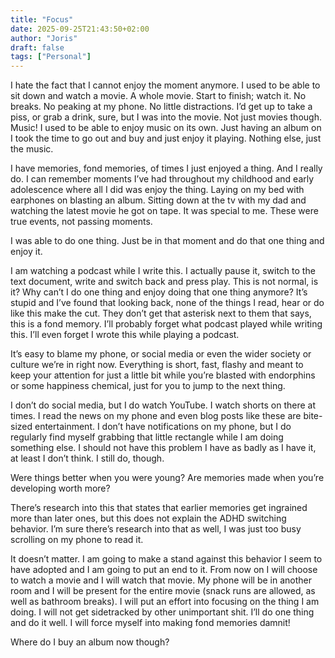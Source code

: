 ```yaml
---
title: "Focus"
date: 2025-09-25T21:43:50+02:00
author: "Joris"
draft: false
tags: ["Personal"]
---
```


I hate the fact that I cannot enjoy the moment anymore. I used to be able to sit down and watch a movie. A whole movie. Start to finish; watch it. No breaks. No peaking at my phone. No little distractions. I’d get up to take a piss, or grab a drink, sure, but I was into the movie. Not just movies though. Music! I used to be able to enjoy music on its own. Just having an album on I took the time to go out and buy and just enjoy it playing. Nothing else, just the music.

I have memories, fond memories, of times I just enjoyed a thing. And I really do. I can remember moments I’ve had throughout my childhood and early adolescence where all I did was enjoy the thing. Laying on my bed with earphones on blasting an album. Sitting down at the tv with my dad and watching the latest movie he got on tape. It was special to me. These were true events, not passing moments. 

I was able to do one thing. Just be in that moment and do that one thing and enjoy it. 

I am watching a podcast while I write this. I actually pause it, switch to the text document, write and switch back and press play. This is not normal, is it? Why can’t I do one thing and enjoy doing that one thing anymore? It’s stupid and I’ve found that looking back, none of the things I read, hear or do like this make the cut. They don’t get that asterisk next to them that says, this is a fond memory. I’ll probably forget what podcast played while writing this. I’ll even forget I wrote this while playing a podcast. 

It’s easy to blame my phone, or social media or even the wider society or culture we’re in right now. Everything is short, fast, flashy and meant to keep your attention for just a little bit while you’re blasted with endorphins or some happiness chemical, just for you to jump to the next thing. 

I don’t do social media, but I do watch YouTube. I watch shorts on there at times. I read the news on my phone and even blog posts like these are bite-sized entertainment. I don’t have notifications on my phone, but I do regularly find myself grabbing that little rectangle while I am doing something else. I should not have this problem I have as badly as I have it, at least I don’t think. I still do, though.

Were things better when you were young? Are memories made when you’re developing worth more? 

There’s research into this that states that earlier memories get ingrained more than later ones, but this does not explain the ADHD switching behavior. I’m sure there’s research into that as well, I was just too busy scrolling on my phone to read it. 

It doesn’t matter. I am going to make a stand against this behavior I seem to have adopted and I am going to put an end to it. From now on I will choose to watch a movie and I will watch that movie. My phone will be in another room and I will be present for the entire movie (snack runs are allowed, as well as bathroom breaks). I will put an effort into focusing on the thing I am doing. I will not get sidetracked by other unimportant shit. I’ll do one thing and do it well. I will force myself into making fond memories damnit! 

Where do I buy an album now though?

